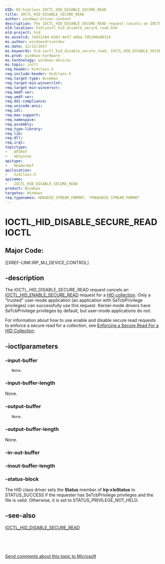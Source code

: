 ```yaml
---
UID: NI:hidclass.IOCTL_HID_DISABLE_SECURE_READ
title: IOCTL_HID_DISABLE_SECURE_READ
author: windows-driver-content
description: The IOCTL_HID_DISABLE_SECURE_READ request cancels an IOCTL_HID_ENABLE_SECURE_READ request for a HID collection.
old-location: hid\ioctl_hid_disable_secure_read.htm
old-project: hid
ms.assetid: 7e63110d-6383-4e57-a66a-7d5190a98314
ms.author: windowsdriverdev
ms.date: 12/21/2017
ms.keywords: hid.ioctl_hid_disable_secure_read, IOCTL_HID_DISABLE_SECURE_READ control code [Human Input Devices], IOCTL_HID_DISABLE_SECURE_READ, hidclass/IOCTL_HID_DISABLE_SECURE_READ, hidioreq_a1eddca2-c66a-4311-ac07-71f5880cbffb.xml
ms.prod: windows-hardware
ms.technology: windows-devices
ms.topic: ioctl
req.header: hidclass.h
req.include-header: Hidclass.h
req.target-type: Windows
req.target-min-winverclnt: 
req.target-min-winversvr: 
req.kmdf-ver: 
req.umdf-ver: 
req.ddi-compliance: 
req.unicode-ansi: 
req.idl: 
req.max-support: 
req.namespace: 
req.assembly: 
req.type-library: 
req.lib: 
req.dll: 
req.irql: 
topictype:
-	APIRef
-	kbSyntax
apitype:
-	HeaderDef
apilocation:
-	hidclass.h
apiname:
-	IOCTL_HID_DISABLE_SECURE_READ
product: Windows
targetos: Windows
req.typenames: HDAUDIO_STREAM_FORMAT, *PHDAUDIO_STREAM_FORMAT
---
```


# IOCTL_HID_DISABLE_SECURE_READ IOCTL


##  Major Code: 


[[XREF-LINK:IRP_MJ_DEVICE_CONTROL]

## -description


The IOCTL_HID_DISABLE_SECURE_READ request cancels an <a href="..\hidclass\ni-hidclass-ioctl_hid_enable_secure_read.md">IOCTL_HID_ENABLE_SECURE_READ</a> request for a <a href="https://msdn.microsoft.com/2d3efb38-4eba-43db-8cff-9fac30209952">HID collection</a>. Only a "trusted" user-mode application (an application with SeTcbPrivilege privileges) can successfully use this request. Kernel-mode drivers have SeTcbPrivilege privileges by default, but user-mode applications do not.

For information about how to use enable and disable secure read requests to enforce a secure read for a collection, see <a href="https://msdn.microsoft.com/be3c7d1b-195c-4b7f-a404-070b3b265333">Enforcing a Secure Read For a HID Collection</a>.


## -ioctlparameters




### -input-buffer


       None.


### -input-buffer-length

None.


### -output-buffer


       None.


### -output-buffer-length

None.


### -in-out-buffer


<text></text>



### -inout-buffer-length


<text></text>



### -status-block

The HID class driver sets the <b>Status</b> member of <b>Irp-&gt;IoStatus</b> to STATUS_SUCCESS if the requester has SeTcbPrivilege privileges and the file is valid. Otherwise, it is set to STATUS_PRIVILEGE_NOT_HELD.


## -see-also

<a href="..\hidclass\ni-hidclass-ioctl_hid_disable_secure_read.md">IOCTL_HID_DISABLE_SECURE_READ</a>

 

 

<a href="mailto:wsddocfb@microsoft.com?subject=Documentation%20feedback [hid\hid]:%20IOCTL_HID_DISABLE_SECURE_READ control code%20 RELEASE:%20(12/21/2017)&amp;body=%0A%0APRIVACY STATEMENT%0A%0AWe use your feedback to improve the documentation. We don't use your email address for any other purpose, and we'll remove your email address from our system after the issue that you're reporting is fixed. While we're working to fix this issue, we might send you an email message to ask for more info. Later, we might also send you an email message to let you know that we've addressed your feedback.%0A%0AFor more info about Microsoft's privacy policy, see http://privacy.microsoft.com/en-us/default.aspx." title="Send comments about this topic to Microsoft">Send comments about this topic to Microsoft</a>

